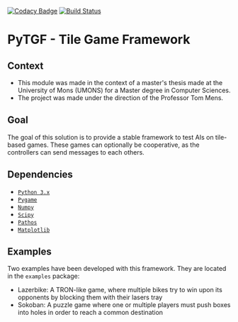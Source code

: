 [![Codacy Badge](https://api.codacy.com/project/badge/Grade/21237f5f264c491186ee7c8ab9762f82)](https://www.codacy.com/app/angeal1105/pyTGF?utm_source=github.com&amp;utm_medium=referral&amp;utm_content=Angeall/pyTGF&amp;utm_campaign=Badge_Grade) [![Build Status](https://travis-ci.org/Angeall/pyTGF.svg?branch=master)](https://travis-ci.org/Angeall/pyTGF)

# PyTGF - Tile Game Framework

## Context
 - This module was made in the context of a master's thesis made at the University of Mons
  (UMONS) for a Master degree in Computer Sciences.
 - The project was made under the direction of the Professor Tom Mens.

## Goal
 The goal of this solution is to provide a stable framework to test AIs on tile-based games. 
 These games can optionally be cooperative, as the controllers can send messages to each others. 

## Dependencies

 - [`Python 3.x`](https://www.python.org/downloads/)
 - [`Pygame`](https://pypi.python.org/pypi/Pygame/)
 - [`Numpy`](https://pypi.python.org/pypi/numpy/)
 - [`Scipy`](https://pypi.python.org/pypi/scipy/)
 - [`Pathos`](https://pypi.python.org/pypi/pathos/)
 - [`Matplotlib`](https://pypi.python.org/pypi/matplotlib/)

## Examples
 Two examples have been developed with this framework. They are located in the `examples` package:
  
  - Lazerbike: A TRON-like game, where multiple bikes try to win upon its opponents by blocking them with their 
    lasers tray
  - Sokoban: A puzzle game where one or multiple players must push boxes into holes in order to reach a
    common destination
